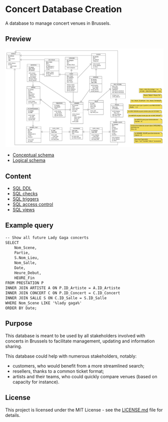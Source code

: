 # Concert Database Creation

A database to manage concert venues in Brussels.

## Preview

![Alt text](schemas/concert_logical_schema.jpg?raw=true "Conceptual schema")

- [Conceptual schema](schemas/concert_conceptual_schema.pdf)
- [Logical schema](schemas/concert_logical_schema.pdf)

## Content

- [SQL DDL](sql/concert_ddl.sql)
- [SQL checks](sql/concert_checks.sql)
- [SQL triggers](sql/concert_triggers.sql)
- [SQL access control](sql/concert_access_control.sql)
- [SQL views](sql/concert_views.sql)

## Example query

```
-- Show all future Lady Gaga concerts
SELECT
    Nom_Scene,
    Partie,
    S.Nom_Lieu,
    Nom_Salle,
    Date,
    Heure_Debut,
    HEURE_Fin
FROM PRESTATION P
INNER JOIN ARTISTE A ON P.ID_Artiste = A.ID_Artiste
INNER JOIN CONCERT C ON P.ID_Concert = C.ID_Concert
INNER JOIN SALLE S ON C.ID_Salle = S.ID_Salle
WHERE Nom_Scene LIKE '%lady gaga%'
ORDER BY Date;
```

## Purpose

This database is meant to be used by all stakeholders involved with concerts in Brussels to facilitate management, updating and information sharing.

This database could help with numerous stakeholders, notably:
- customers, who would benefit from a more streamlined search;
- resellers, thanks to a common ticket format;
- artists and their teams, who could quickly compare venues (based on capacity for instance).

## License

This project is licensed under the MIT License - see the [LICENSE.md](LICENSE.md) file for details.
